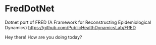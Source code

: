 # FredDotNet
Dotnet port of FRED (A Framework for Reconstructing Epidemiological Dynamics)
https://github.com/PublicHealthDynamicsLab/FRED

Hey there! How are you doing today?